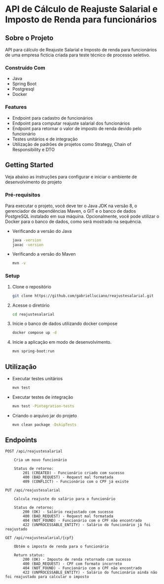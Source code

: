 # API de Cálculo de Reajuste Salarial e Imposto de Renda para funcionários

## Sobre o Projeto

API para cálculo de Reajuste Salarial e Imposto de renda para funcionários de uma empresa fictícia criada para teste técnico de processo seletivo.

### Construído Com

- Java
- Spring Boot
- Postgresql
- Docker

### Features

- Endpoint para cadastro de funcionários
- Endpoint para computar reajuste salarial dos funcionários
- Endpoint para retornar o valor de imposto de renda devido pelo funcionário
- Testes unitários e de integração
- Utilização de padrões de projetos como Strategy, Chain of Responsibility e DTO

## Getting Started

Veja abaixo as instruções para configurar e iniciar o ambiente de desenvolvimento do projeto

### Pré-requisitos

Para executar o projeto, você deve ter o Java JDK na versão 8, o gerenciador de dependências Maven, o GIT e o banco de dados PostgreSQL instalado em sua máquina. Opcionalmente, você pode utilizar o Docker para o banco de dados, como será mostrado na sequência.

- Verificando a versão do Java

  ```sh
  java -version
  javac -version
  ```

- Verificando a versão do Maven
  ```sh
  mvn -v
  ```

### Setup

1. Clone o repositório
   ```sh
   git clone https://github.com/gabrielluciano/reajustesalarial.git
   ```
2. Acesse o diretório
   ```sh
   cd reajustesalarial
   ```
3. Inicie o banco de dados utilizando docker compose
   ```sh
   docker compose up -d
   ```
4. Inicie a aplicação em modo de desenvolvimento.
   ```sh
   mvn spring-boot:run
   ```

## Utilização

- Executar testes unitários 

  ```sh
  mvn test
  ```

- Executar testes de integração

  ```sh
  mvn test -Pintegration-tests
  ```

- Criando o arquivo jar do projeto

  ```sh
  mvn clean package -DskipTests
  ```

## Endpoints

```
POST /api/reajustesalarial

    Cria um novo funcionário

    Status de retorno:
        201 (CREATED) - Funcionário criado com sucesso
        400 (BAD_REQUEST) - Request mal formatada
        409 (CONFLICT) - Funcionário com o CPF já existe

```

```
PUT /api/reajustesalarial

    Calcula reajuste do salário para o funcionário

    Status de retorno:
        200 (OK) - Salário reajustado com sucesso
        400 (BAD_REQUEST) - Request mal formatada
        404 (NOT_FOUND) - Funcionário com o CPF não encontrado 
        422 (UNPROCESSABLE_ENTITY) - Salário do funcionário já foi reajustado 
```

```
GET /api/reajustesalarial/{cpf}

    Obtém o imposto de renda para o funcionário

    Return status:
        200 (OK) - Imposto de renda retornado com sucesso
        400 (BAD_REQUEST) - CPF com formato incorreto 
        404 (NOT_FOUND) - Funcionário com o CPF não encontrado 
        422 (UNPROCESSABLE_ENTITY) - Salário do funcionário ainda não foi reajustado para calcular o imposto 
```
